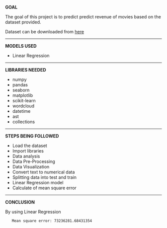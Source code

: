 **GOAL**

The goal of this project is to predict predict revenue of movies based on the dataset provided.

Dataset can be downloaded from [here](https://www.kaggle.com/c/box-office-revenue-prediction)

---

**MODELS USED**

-  Linear Regression
---
**LIBRARIES NEEDED**

- numpy
- pandas
- seaborn
- matplotlib
- scikit-learn
- wordcloud
- datetime
- ast
- collections
---
**STEPS BEING FOLLOWED** 

- Load the dataset
- Import libraries
- Data analysis
- Data Pre-Processing
- Data Visualization
- Convert text to numerical data
- Splitting data into test and train
- Linear Regression model
- Calculate of mean square error

---

**CONCLUSION**
 
  By using Linear Regression 
 ```
    Mean square error: 73236281.68431354
 ``` 
 
